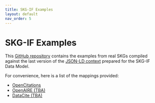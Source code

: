 ```yaml
---
title: SKG-IF Examples
layout: default
nav_order: 5
---
```


# SKG-IF Examples

This [GitHub repository](https://github.com/skg-if/examples) contains the examples from real SKGs compiled against the last version of the [JSON-LD context](https://w3id.org/skg-if/context/docs/skg-if.json) prepared for the SKG-IF Data Model. 

For convenience, here is a list of the mappings provided:

- [OpenCitations](https://github.com/skg-if/examples/tree/main/OpenCitations)
- [OpenAIRE (TBA)]()
- [DataCite (TBA)]()
